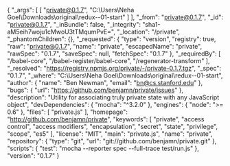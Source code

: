 {
  "_args": [
    [
      "private@0.1.7",
      "C:\\Users\\Neha Goel\\Downloads\\original\\redux--01-start"
    ]
  ],
  "_from": "private@0.1.7",
  "_id": "private@0.1.7",
  "_inBundle": false,
  "_integrity": "sha1-aM5eih7woju1cMwoU3tTMqumPvE=",
  "_location": "/private",
  "_phantomChildren": {},
  "_requested": {
    "type": "version",
    "registry": true,
    "raw": "private@0.1.7",
    "name": "private",
    "escapedName": "private",
    "rawSpec": "0.1.7",
    "saveSpec": null,
    "fetchSpec": "0.1.7"
  },
  "_requiredBy": [
    "/babel-core",
    "/babel-register/babel-core",
    "/regenerator-transform"
  ],
  "_resolved": "https://registry.npmjs.org/private/-/private-0.1.7.tgz",
  "_spec": "0.1.7",
  "_where": "C:\\Users\\Neha Goel\\Downloads\\original\\redux--01-start",
  "author": {
    "name": "Ben Newman",
    "email": "bn@cs.stanford.edu"
  },
  "bugs": {
    "url": "https://github.com/benjamn/private/issues"
  },
  "description": "Utility for associating truly private state with any JavaScript object",
  "devDependencies": {
    "mocha": "^3.2.0"
  },
  "engines": {
    "node": ">= 0.6"
  },
  "files": [
    "private.js"
  ],
  "homepage": "http://github.com/benjamn/private",
  "keywords": [
    "private",
    "access control",
    "access modifiers",
    "encapsulation",
    "secret",
    "state",
    "privilege",
    "scope",
    "es5"
  ],
  "license": "MIT",
  "main": "private.js",
  "name": "private",
  "repository": {
    "type": "git",
    "url": "git://github.com/benjamn/private.git"
  },
  "scripts": {
    "test": "mocha --reporter spec --full-trace test/run.js"
  },
  "version": "0.1.7"
}
